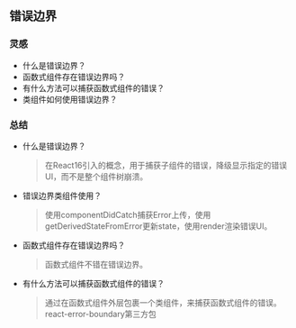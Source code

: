 ## 错误边界
### 灵感
- 什么是错误边界？
- 函数式组件存在错误边界吗？
- 有什么方法可以捕获函数式组件的错误？
- 类组件如何使用错误边界？

### 总结
- 什么是错误边界？
  > 在React16引入的概念，用于捕获子组件的错误，降级显示指定的错误UI，而不是整个组件树崩溃。

- 错误边界类组件使用？
  > 使用componentDidCatch捕获Error上传，使用getDerivedStateFromError更新state，使用render渲染错误UI。

- 函数式组件存在错误边界吗？
  > 函数式组件不错在错误边界。

- 有什么方法可以捕获函数式组件的错误？
  > 通过在函数式组件外层包裹一个类组件，来捕获函数式组件的错误。
  > react-error-boundary第三方包